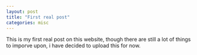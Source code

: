```yaml
---
layout: post
title: "First real post"
categories: misc
---
```


This is my first real post on this website, though there are still a lot of things to imporve upon, i have decided to upload this for now. 